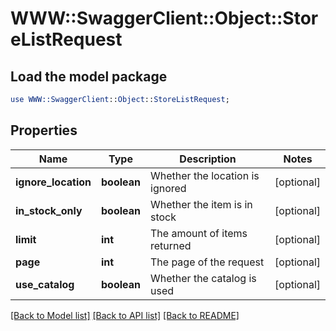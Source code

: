 # WWW::SwaggerClient::Object::StoreListRequest

## Load the model package
```perl
use WWW::SwaggerClient::Object::StoreListRequest;
```

## Properties
Name | Type | Description | Notes
------------ | ------------- | ------------- | -------------
**ignore_location** | **boolean** | Whether the location is ignored | [optional] 
**in_stock_only** | **boolean** | Whether the item is in stock | [optional] 
**limit** | **int** | The amount of items returned | [optional] 
**page** | **int** | The page of the request | [optional] 
**use_catalog** | **boolean** | Whether the catalog is used | [optional] 

[[Back to Model list]](../README.md#documentation-for-models) [[Back to API list]](../README.md#documentation-for-api-endpoints) [[Back to README]](../README.md)


